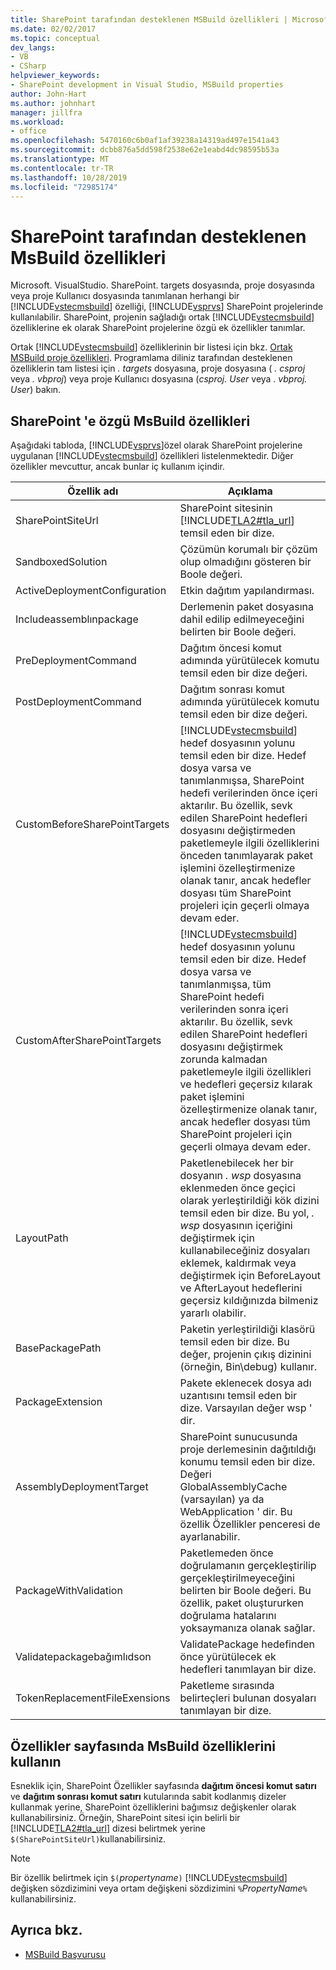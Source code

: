```yaml
---
title: SharePoint tarafından desteklenen MSBuild özellikleri | Microsoft Docs
ms.date: 02/02/2017
ms.topic: conceptual
dev_langs:
- VB
- CSharp
helpviewer_keywords:
- SharePoint development in Visual Studio, MSBuild properties
author: John-Hart
ms.author: johnhart
manager: jillfra
ms.workload:
- office
ms.openlocfilehash: 5470160c6b0af1af39238a14319ad497e1541a43
ms.sourcegitcommit: dcbb876a5dd598f2538e62e1eabd4dc98595b53a
ms.translationtype: MT
ms.contentlocale: tr-TR
ms.lasthandoff: 10/28/2019
ms.locfileid: "72985174"
---
```

# <a name="msbuild-properties-supported-by-sharepoint"></a>SharePoint tarafından desteklenen MsBuild özellikleri
  Microsoft. VisualStudio. SharePoint. targets dosyasında, proje dosyasında veya proje Kullanıcı dosyasında tanımlanan herhangi bir [!INCLUDE[vstecmsbuild](../sharepoint/includes/vstecmsbuild-md.md)] özelliği, [!INCLUDE[vsprvs](../sharepoint/includes/vsprvs-md.md)] SharePoint projelerinde kullanılabilir. SharePoint, projenin sağladığı ortak [!INCLUDE[vstecmsbuild](../sharepoint/includes/vstecmsbuild-md.md)] özelliklerine ek olarak SharePoint projelerine özgü ek özellikler tanımlar.

 Ortak [!INCLUDE[vstecmsbuild](../sharepoint/includes/vstecmsbuild-md.md)] özelliklerinin bir listesi için bkz. [Ortak MSBuild proje özellikleri](/previous-versions/dotnet/netframework-4.0/bb629394(v=vs.100)). Programlama diliniz tarafından desteklenen özelliklerin tam listesi için *. targets* dosyasına, proje dosyasına ( *. csproj* veya *. vbproj*) veya proje Kullanıcı dosyasına (*csproj. User* veya *. vbproj. User*) bakın.

## <a name="msbuild-properties-specific-to-sharepoint"></a>SharePoint 'e özgü MsBuild özellikleri
 Aşağıdaki tabloda, [!INCLUDE[vsprvs](../sharepoint/includes/vsprvs-md.md)]özel olarak SharePoint projelerine uygulanan [!INCLUDE[vstecmsbuild](../sharepoint/includes/vstecmsbuild-md.md)] özellikleri listelenmektedir. Diğer özellikler mevcuttur, ancak bunlar iç kullanım içindir.

|Özellik adı|Açıklama|
|-------------------|-----------------|
|SharePointSiteUrl|SharePoint sitesinin [!INCLUDE[TLA2#tla_url](../sharepoint/includes/tla2sharptla-url-md.md)] temsil eden bir dize.|
|SandboxedSolution|Çözümün korumalı bir çözüm olup olmadığını gösteren bir Boole değeri.|
|ActiveDeploymentConfiguration|Etkin dağıtım yapılandırması.|
|Includeassemblınpackage|Derlemenin paket dosyasına dahil edilip edilmeyeceğini belirten bir Boole değeri.|
|PreDeploymentCommand|Dağıtım öncesi komut adımında yürütülecek komutu temsil eden bir dize değeri.|
|PostDeploymentCommand|Dağıtım sonrası komut adımında yürütülecek komutu temsil eden bir dize değeri.|
|CustomBeforeSharePointTargets|[!INCLUDE[vstecmsbuild](../sharepoint/includes/vstecmsbuild-md.md)] hedef dosyasının yolunu temsil eden bir dize. Hedef dosya varsa ve tanımlanmışsa, SharePoint hedefi verilerinden önce içeri aktarılır. Bu özellik, sevk edilen SharePoint hedefleri dosyasını değiştirmeden paketlemeyle ilgili özelliklerini önceden tanımlayarak paket işlemini özelleştirmenize olanak tanır, ancak hedefler dosyası tüm SharePoint projeleri için geçerli olmaya devam eder.|
|CustomAfterSharePointTargets|[!INCLUDE[vstecmsbuild](../sharepoint/includes/vstecmsbuild-md.md)] hedef dosyasının yolunu temsil eden bir dize. Hedef dosya varsa ve tanımlanmışsa, tüm SharePoint hedefi verilerinden sonra içeri aktarılır. Bu özellik, sevk edilen SharePoint hedefleri dosyasını değiştirmek zorunda kalmadan paketlemeyle ilgili özellikleri ve hedefleri geçersiz kılarak paket işlemini özelleştirmenize olanak tanır, ancak hedefler dosyası tüm SharePoint projeleri için geçerli olmaya devam eder.|
|LayoutPath|Paketlenebilecek her bir dosyanın *. wsp* dosyasına eklenmeden önce geçici olarak yerleştirildiği kök dizini temsil eden bir dize. Bu yol, *. wsp* dosyasının içeriğini değiştirmek için kullanabileceğiniz dosyaları eklemek, kaldırmak veya değiştirmek için BeforeLayout ve AfterLayout hedeflerini geçersiz kıldığınızda bilmeniz yararlı olabilir.|
|BasePackagePath|Paketin yerleştirildiği klasörü temsil eden bir dize. Bu değer, projenin çıkış dizinini (örneğin, Bin\debug) kullanır.|
|PackageExtension|Pakete eklenecek dosya adı uzantısını temsil eden bir dize. Varsayılan değer wsp ' dir.|
|AssemblyDeploymentTarget|SharePoint sunucusunda proje derlemesinin dağıtıldığı konumu temsil eden bir dize. Değeri GlobalAssemblyCache (varsayılan) ya da WebApplication ' dir. Bu özellik Özellikler penceresi de ayarlanabilir.|
|PackageWithValidation|Paketlemeden önce doğrulamanın gerçekleştirilip gerçekleştirilmeyeceğini belirten bir Boole değeri. Bu özellik, paket oluştururken doğrulama hatalarını yoksaymanıza olanak sağlar.|
|Validatepackagebağımlıdson|ValidatePackage hedefinden önce yürütülecek ek hedefleri tanımlayan bir dize.|
|TokenReplacementFileExensions|Paketleme sırasında belirteçleri bulunan dosyaları tanımlayan bir dize.|

## <a name="use-msbuild-properties-in-the-properties-page"></a>Özellikler sayfasında MsBuild özelliklerini kullanın
 Esneklik için, SharePoint Özellikler sayfasında **dağıtım öncesi komut satırı** ve **dağıtım sonrası komut satırı** kutularında sabit kodlanmış dizeler kullanmak yerine, SharePoint özelliklerini bağımsız değişkenler olarak kullanabilirsiniz. Örneğin, SharePoint sitesi için belirli bir [!INCLUDE[TLA2#tla_url](../sharepoint/includes/tla2sharptla-url-md.md)] dizesi belirtmek yerine `$(SharePointSiteUrl)`kullanabilirsiniz.

> [!NOTE]
> Bir özellik belirtmek için `$(`*propertyname*`)` [!INCLUDE[vstecmsbuild](../sharepoint/includes/vstecmsbuild-md.md)] değişken sözdizimini veya ortam değişkeni sözdizimini `%`*PropertyName*`%` kullanabilirsiniz.

## <a name="see-also"></a>Ayrıca bkz.

- [MSBuild Başvurusu](../msbuild/msbuild-reference.md)